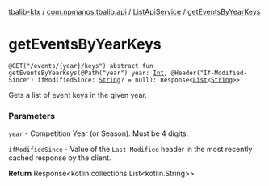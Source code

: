 [tbalib-ktx](../../index.md) / [com.npmanos.tbalib.api](../index.md) / [ListApiService](index.md) / [getEventsByYearKeys](./get-events-by-year-keys.md)

# getEventsByYearKeys

`@GET("/events/{year}/keys") abstract fun getEventsByYearKeys(@Path("year") year: `[`Int`](https://kotlinlang.org/api/latest/jvm/stdlib/kotlin/-int/index.html)`, @Header("If-Modified-Since") ifModifiedSince: `[`String`](https://kotlinlang.org/api/latest/jvm/stdlib/kotlin/-string/index.html)`? = null): Response<`[`List`](https://kotlinlang.org/api/latest/jvm/stdlib/kotlin.collections/-list/index.html)`<`[`String`](https://kotlinlang.org/api/latest/jvm/stdlib/kotlin/-string/index.html)`>>`

Gets a list of event keys in the given year.

### Parameters

`year` - Competition Year (or Season). Must be 4 digits.

`ifModifiedSince` - Value of the `Last-Modified` header in the most recently cached response by the client.

**Return**
Response&lt;kotlin.collections.List&lt;kotlin.String&gt;&gt;

